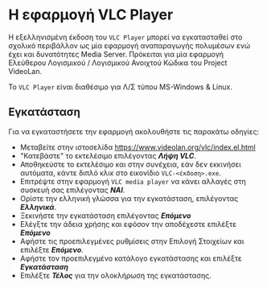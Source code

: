 # Η εφαρμογή VLC Player

Η εξελληνισμένη έκδοση του `VLC Player` μπορεί να εγκατασταθεί στο σχολικό περιβάλλον ως μία εφαρμογή αναπαραγωγής πολυμέσων ενώ έχει και δυνατότητες Media Server. Πρόκειται για μία εφαρμογή Ελεύθερου Λογισμικού / Λογισμικού Ανοιχτού Κώδικα του Project VideoLan.

Το `VLC Player` είναι διαθέσιμο για Λ/Σ τύπου MS-Windows & Linux.

## Εγκατάσταση

Για να εγκαταστήσετε την εφαρμογή ακολουθήστε τις παρακάτω οδηγίες:

- Μεταβείτε στην ιστοσελίδα <https://www.videolan.org/vlc/index.el.html>
- "Κατεβάστε" το εκτελέσιμο επιλέγοντας ***Λήψη VLC***.
- Αποθηκεύστε το εκτελέσιμο και στην συνέχεια, εάν δεν εκκινήσει αυτόματα, κάντε διπλό κλικ στο εικονίδιο `VLC-<έκδοση>.exe`.
- Επιτρέψτε στην εφαρμογή `VLC media player` να κάνει αλλαγές στη συσκευή σας επιλέγοντας ***ΝΑΙ***.
- Ορίστε την ελληνική γλώσσα για την εγκατάσταση, επιλέγοντας ***Ελληνικά***.
- Ξεκινήστε την εγκατάσταση επιλέγοντας ***Επόμενο***
- Ελέγξτε την άδεια χρήσης και εφόσον την αποδέχεστε επιλέξτε ***Επόμενο***
- Αφήστε τις προεπιλεγμένες ρυθμίσεις στην Επιλογή Στοιχείων και επιλέξτε ***Επόμενο***.
- Αφήστε τον προεπιλεγμένο κατάλογο εγκατάστασης και επιλέξτε ***Εγκατάσταση***
- Επιλέξτε ***Τέλος*** για την ολοκλήρωση της εγκατάστασης.
